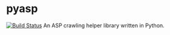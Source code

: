 pyasp
=====
[![Build Status](https://travis-ci.org/carlosafonso/pyasp.svg?branch=develop)](https://travis-ci.org/carlosafonso/pyasp)
An ASP crawling helper library written in Python.
